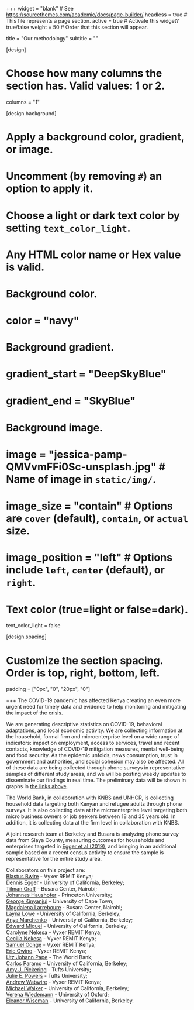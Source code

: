 +++
widget = "blank"  # See https://sourcethemes.com/academic/docs/page-builder/
headless = true  # This file represents a page section.
active = true  # Activate this widget? true/false
weight = 50  # Order that this section will appear.

title = "Our methodology"
subtitle = ""
  
[design]
  # Choose how many columns the section has. Valid values: 1 or 2.
  columns = "1"

[design.background]
  # Apply a background color, gradient, or image.
  #   Uncomment (by removing `#`) an option to apply it.
  #   Choose a light or dark text color by setting `text_color_light`.
  #   Any HTML color name or Hex value is valid.

  # Background color.
  # color = "navy"
  
  # Background gradient.
  # gradient_start = "DeepSkyBlue"
  # gradient_end = "SkyBlue"
  
  # Background image.
 # image = "jessica-pamp-QMVvmFFi0Sc-unsplash.jpg"  # Name of image in `static/img/`.
 # image_size = "contain"  #  Options are `cover` (default), `contain`, or `actual` size.
 # image_position = "left"  # Options include `left`, `center` (default), or `right`.

  # Text color (true=light or false=dark).
  text_color_light = false

[design.spacing]
  # Customize the section spacing. Order is top, right, bottom, left.
  padding = ["0px", "0", "20px", "0"]

+++
The COVID-19 pandemic has affected Kenya creating an even more urgent need for timely data and evidence to help monitoring and mitigating the impact of the crisis.   

We are generating descriptive statistics on COVID-19, behavioral adaptations, and local economic activity. We are collecting information at the household, formal firm and microenterprise level on a wide range of indicators: impact on employment, access to services, travel and recent contacts, knowledge of COVID-19 mitigation measures, mental well-being and food security. As the epidemic unfolds, news consumption, trust in government and authorities, and social cohesion may also be affected. All of these data are being collected through phone surveys in representative samples of different study areas, and we will be posting weekly updates to disseminate our findings in real time. The preliminary data will be shown in graphs in [the links above](#weeklystats).

The World Bank, in collaboration with KNBS and UNHCR, is collecting household data targeting both Kenyan and refugee adults through phone surveys. It is also collecting data at the microenterprise level targeting both micro business owners or job seekers between 18 and 35 years old. In addition, it is collecting data at the firm level in collaboration with KNBS.

A joint research team at Berkeley and Busara is analyzing phone survey data from Siaya County, measuring outcomes for households and enterprises targeted in [Egger et al (2019)](http://emiguel.econ.berkeley.edu/research/general-equilibrium-effects-of-cash-transfers-experimental-evidence-from-kenya), and bringing in an additional sample based on a recent census activity to ensure the sample is representative for the entire study area.


Collaborators on this project are:   
[Blastus Bwire](https://ke.linkedin.com/in/blastus-bwire-9561ab76) - Vyxer REMIT Kenya;   
[Dennis Egger](https://www.dennisegger.net) - University of California, Berkeley;   
[Tilman Graff](https://tilmangraff.github.io/) - Busara Center, Nairobi;  
[Johannes Haushofer](https://www.princeton.edu/haushofer/) - Princeton University;   
[George Kinyanjui](https://www.saldru.uct.ac.za/staff/george-kariuki-kinyanjui/) - University of Cape Town;  
[Magdalena Larreboure](https://mlarreboure.com/) - Busara Center, Nairobi;   
[Layna Lowe](https://cega.berkeley.edu/user-type/staff/#layna-lowe) - University of California, Berkeley;  
[Anya Marchenko](https://cega.berkeley.edu/user-type/staff/#anya-marchenko) - University of California, Berkeley;   
[Edward Miguel](http://emiguel.econ.berkeley.edu/) - University of California, Berkeley;  
[Carolyne Nekesa](https://www.linkedin.com/in/carolyne-nekesa-khagondi-99b42466) - Vyxer REMIT Kenya;   
[Cecilia Nekesa](https://ke.linkedin.com/in/cecilia-nekesa-makokha-62a85231) - Vyxer REMIT Kenya;  
[Samuel Oonge](soonge@remitkenya.co.ke) - Vyxer REMIT Kenya;  
[Eric Owino](http://remitkenya.co.ke/index.php/about-us/) - Vyxer REMIT Kenya;  
[Utz Johann Pape](https://blogs.worldbank.org/team/utz-pape) - The World Bank;   
[Carlos Paramo](https://www.linkedin.com/in/carlosparamob) - University of California, Berkeley;   
[Amy J. Pickering](https://engineering.tufts.edu/people/faculty/amy-pickering) - Tufts University;   
[Julie E. Powers](https://environment.tufts.edu/julie-powers/) - Tufts University;   
[Andrew Wabwire](http://remitkenya.co.ke/index.php/about-us/) - Vyxer REMIT Kenya;  
[Michael Walker](http://www.michaelwwalker.me/) - University of California, Berkeley;  
[Verena Wiedemann](https://www.economics.ox.ac.uk/graduate-students/verena-wiedemann) - University of Oxford;  
[Eleanor Wiseman](https://www.linkedin.com/in/eleanor-wiseman-831b523a) - University of California, Berkeley.


